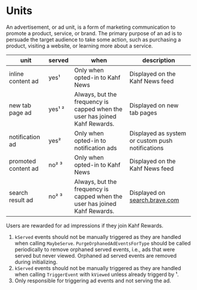 # Units

An advertisement, or ad unit, is a form of marketing communication to promote a product, service, or brand. The primary purpose of an ad is to persuade the target audience to take some action, such as purchasing a product, visiting a website, or learning more about a service.

| unit  | served  | when  | description  |
|---|---|---|---|
| inline content ad  | yes¹  | Only when opted-in to Kahf News  | Displayed on the Kahf News feed  |
| new tab page ad  | yes¹ ²  | Always, but the frequency is capped when the user has joined Kahf Rewards.  | Displayed on new tab pages  |
| notification ad  | yes²  | Only when opted-in to notification ads  | Displayed as system or custom push notifications  |
| promoted content ad  | no² ³  | Only when opted-in to Kahf News  | Displayed on the Kahf News feed  |
| search result ad  | no² ³  | Always, but the frequency is capped when the user has joined Kahf Rewards.  | Displayed on [search.brave.com](search.brave.com)  |

Users are rewarded for ad impressions if they join Kahf Rewards.

1. `kServed` events should not be manually triggered as they are handled when calling `MaybeServe`. `PurgeOrphanedAdEventsForType` should be called periodically to remove orphaned served events, i.e., ads that were served but never viewed. Orphaned ad served events are removed during initializing.
2. `kServed` events should not be manually triggered as they are handled when calling `TriggerEvent` with `kViewed` unless already triggerd by ¹.
3. Only responsible for triggering ad events and not serving the ad.

